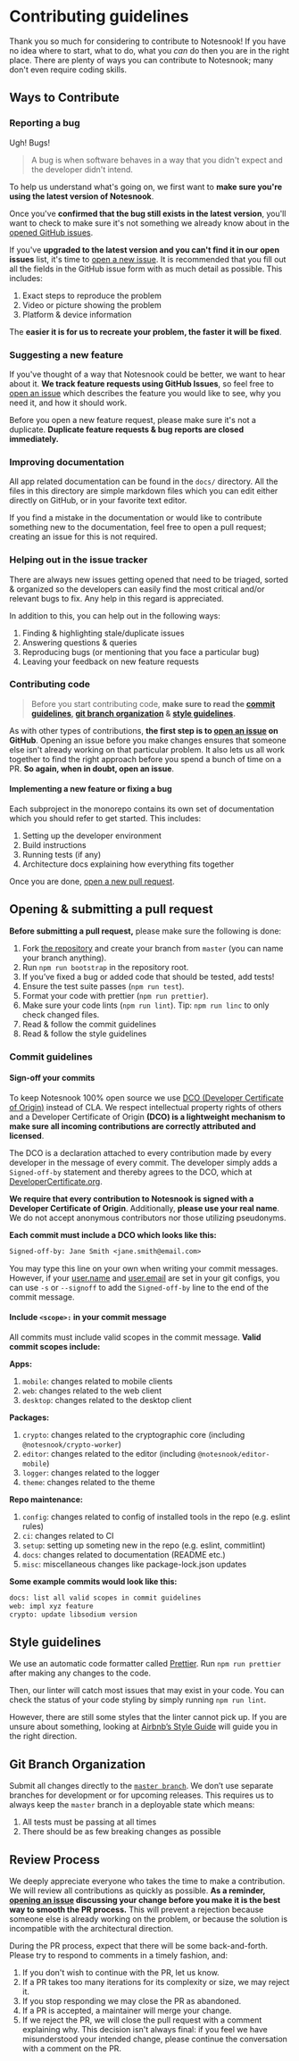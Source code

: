 # Contributing guidelines

Thank you so much for considering to contribute to Notesnook! If you have no idea where to start, what to do, what you _can_ do then you are in the right place. There are plenty of ways you can contribute to Notesnook; many don't even require coding skills.

## **Ways to Contribute**

### **Reporting a bug**

Ugh! Bugs!

> A bug is when software behaves in a way that you didn't expect and the developer didn't intend.

To help us understand what's going on, we first want to **make sure you're using the latest version of Notesnook**.

Once you've **confirmed that the bug still exists in the latest version**, you'll want to check to make sure it's not something we already know about in the [opened GitHub issues](https://github.com/streetwriters/notesnook/issues).

If you've **upgraded to the latest version and you can't find it in our open issues** list, it's time to [open a new issue](https://github.com/streetwriters/notesnook/issues/new/choose). It is recommended that you fill out all the fields in the GitHub issue form with as much detail as possible. This includes:

1. Exact steps to reproduce the problem
2. Video or picture showing the problem
3. Platform & device information

The **easier it is for us to recreate your problem, the faster it will be fixed**.

### Suggesting a new feature

If you've thought of a way that Notesnook could be better, we want to hear about it. **We track feature requests using GitHub Issues**, so feel free to [open an issue](https://github.com/streetwriters/notesnook/issues/new/choose) which describes the feature you would like to see, why you need it, and how it should work.

Before you open a new feature request, please make sure it's not a duplicate. **Duplicate feature requests & bug reports are closed immediately.**

### Improving documentation

All app related documentation can be found in the `docs/` directory. All the files in this directory are simple markdown files which you can edit either directly on GitHub, or in your favorite text editor.

If you find a mistake in the documentation or would like to contribute something new to the documentation, feel free to open a pull request; creating an issue for this is not required.

### Helping out in the issue tracker

There are always new issues getting opened that need to be triaged, sorted & organized so the developers can easily find the most critical and/or relevant bugs to fix. Any help in this regard is appreciated.

In addition to this, you can help out in the following ways:

1. Finding & highlighting stale/duplicate issues
2. Answering questions & queries
3. Reproducing bugs (or mentioning that you face a particular bug)
4. Leaving your feedback on new feature requests

### Contributing code

> Before you start contributing code, **make sure to read the [commit guidelines](#commit-guidelines), [git branch organization](#git-branch-organization) & [style guidelines](#style-guidelines).**

As with other types of contributions, **the first step is to **[**open an issue**](https://github.com/streetwriters/notesnook/issues/new/choose)** on GitHub**. Opening an issue before you make changes ensures that someone else isn't already working on that particular problem. It also lets us all work together to find the right approach before you spend a bunch of time on a PR. **So again, when in doubt, open an issue**.

#### Implementing a new feature or fixing a bug

Each subproject in the monorepo contains its own set of documentation which you should refer to get started. This includes:

1. Setting up the developer environment
2. Build instructions
3. Running tests (if any)
4. Architecture docs explaining how everything fits together

Once you are done, [open a new pull request](https://docs.github.com/en/pull-requests/collaborating-with-pull-requests/proposing-changes-to-your-work-with-pull-requests/creating-a-pull-request).

## Opening & submitting a pull request

**Before submitting a pull request,** please make sure the following is done:

1. Fork [the repository](https://github.com/streetwriters/notesnook) and create your branch from `master` (you can name your branch anything).
2. Run `npm run bootstrap` in the repository root.
3. If you’ve fixed a bug or added code that should be tested, add tests!
4. Ensure the test suite passes (`npm run test`).
5. Format your code with prettier (`npm run prettier`).
6. Make sure your code lints (`npm run lint`). Tip: `npm run linc` to only check changed files.
7. Read & follow the commit guidelines
8. Read & follow the style guidelines

### Commit guidelines

#### Sign-off your commits

To keep Notesnook 100% open source we use [DCO (Developer Certificate of Origin)](http://DeveloperCertificate.org) instead of CLA. We respect intellectual property rights of others and a Developer Certificate of Origin **(DCO) is a lightweight mechanism to make sure all incoming contributions are correctly attributed and licensed**.

The DCO is a declaration attached to every contribution made by every developer in the message of every commit. The developer simply adds a `Signed-off-by` statement and thereby agrees to the DCO, which at [DeveloperCertificate.org](http://DeveloperCertificate.org).

**We require that every contribution to Notesnook is signed with a Developer Certificate of Origin**. Additionally, **please use your real name**. We do not accept anonymous contributors nor those utilizing pseudonyms.

**Each commit must include a DCO which looks like this:**

```txt
Signed-off-by: Jane Smith <jane.smith@email.com>
```

You may type this line on your own when writing your commit messages. However, if your [user.name](http://user.name) and [user.email](http://user.email) are set in your git configs, you can use `-s` or `--signoff` to add the `Signed-off-by` line to the end of the commit message.

#### Include `<scope>:` in your commit message

All commits must include valid scopes in the commit message. **Valid commit scopes include:**

**Apps:**

1. `mobile`: changes related to mobile clients
2. `web`: changes related to the web client
3. `desktop`: changes related to the desktop client

**Packages:**

1. `crypto`: changes related to the cryptographic core (including `@notesnook/crypto-worker`)
2. `editor`: changes related to the editor (including `@notesnook/editor-mobile`)
3. `logger`: changes related to the logger
4. `theme`: changes related to the theme

**Repo maintenance:**

1. `config`: changes related to config of installed tools in the repo (e.g. eslint rules)
2. `ci`: changes related to CI
3. `setup`: setting up someting new in the repo (e.g. eslint, commitlint)
4. `docs`: changes related to documentation (README etc.)
5. `misc`: miscellaneous changes like package-lock.json updates

**Some example commits would look like this:**

```txt
docs: list all valid scopes in commit guidelines
web: impl xyz feature
crypto: update libsodium version
```

## Style guidelines

We use an automatic code formatter called [Prettier](https://prettier.io/). Run `npm run prettier` after making any changes to the code.

Then, our linter will catch most issues that may exist in your code. You can check the status of your code styling by simply running `npm run lint`.

However, there are still some styles that the linter cannot pick up. If you are unsure about something, looking at [Airbnb’s Style Guide](https://github.com/airbnb/javascript) will guide you in the right direction.

## Git Branch Organization

Submit all changes directly to the [`master branch`](https://github.com/facebook/react/tree/main). We don’t use separate branches for development or for upcoming releases. This requires us to always keep the `master` branch in a deployable state which means:

1. All tests must be passing at all times
2. There should be as few breaking changes as possible

## **Review Process**

We deeply appreciate everyone who takes the time to make a contribution. We will review all contributions as quickly as possible. **As a reminder, **[**opening an issue**](https://github.com/opensearch-project/OpenSearch/issues/new/choose)** discussing your change before you make it is the best way to smooth the PR process.** This will prevent a rejection because someone else is already working on the problem, or because the solution is incompatible with the architectural direction.

During the PR process, expect that there will be some back-and-forth. Please try to respond to comments in a timely fashion, and:

1. If you don't wish to continue with the PR, let us know.
2. If a PR takes too many iterations for its complexity or size, we may reject it.
3. If you stop responding we may close the PR as abandoned.
4. If a PR is accepted, a maintainer will merge your change.
5. If we reject the PR, we will close the pull request with a comment explaining why. This decision isn't always final: if you feel we have misunderstood your intended change, please continue the conversation with a comment on the PR.
